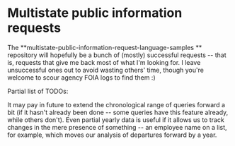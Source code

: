 Multistate public information requests
======
The **multistate-public-information-request-language-samples
** repository will hopefully be a bunch of (mostly) successful requests -- that is, requests that give me back most of what I'm looking for. I leave unsuccessful ones out to avoid wasting others' time, though you're welcome to scour agency FOIA logs to find them :)

Partial list of TODOs: 

It may pay in future to extend the chronological range of queries forward a bit (if it hasn't already been done -- some queries have this feature already, while others don't). Even partial yearly data is useful if it allows us to track changes in the mere presence of something -- an employee name on a list, for example, which moves our analysis of departures forward by a year.

